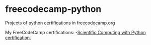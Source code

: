 # freecodecamp-python
Projects of python certifications in freecodecamp.org

My FreeCodeCamp certifications:
-[Scientific Computing with Python certification.](https://www.freecodecamp.org/certification/migpalser/scientific-computing-with-python-v7)

